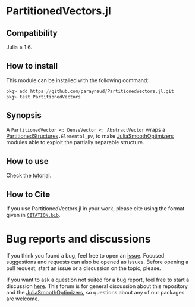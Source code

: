 # PartitionedVectors.jl

## Compatibility
Julia ≥ 1.6.

## How to install
This module can be installed with the following command:
```julia
pkg> add https://github.com/paraynaud/PartitionedVectors.jl.git
pkg> test PartitionedVectors
```

## Synopsis
A `PartitionedVector <: DenseVector <: AbstractVector` wraps a [PartitionedStructures](https://github.com/JuliaSmoothOptimizers/PartitionedStructures.jl)`.Elemental_pv`, to make [JuliaSmoothOptimizers](https://github.com/JuliaSmoothOptimizers) modules able to exploit the partially separable structure.

## How to use
Check the [tutorial](https://paraynaud.github.io/PartitionedVectors.jl/dev/tutorial/).

## How to Cite

If you use PartitionedVectors.jl in your work, please cite using the format given in [`CITATION.bib`](https://github.com/paraynaud/PartitionedVectors.jl/blob/main/CITATION.bib).

# Bug reports and discussions

If you think you found a bug, feel free to open an [issue](https://github.com/JuliaSmoothOptimizers/PartitionedVectors.jl/issues).
Focused suggestions and requests can also be opened as issues. Before opening a pull request, start an issue or a discussion on the topic, please.

If you want to ask a question not suited for a bug report, feel free to start a discussion [here](https://github.com/JuliaSmoothOptimizers/Organization/discussions). This forum is for general discussion about this repository and the [JuliaSmoothOptimizers](https://github.com/JuliaSmoothOptimizers), so questions about any of our packages are welcome.
